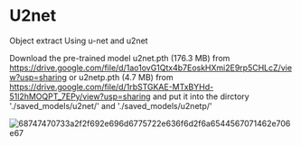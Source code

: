 # U2net
Object extract
Using u-net and u2net

Download the pre-trained model u2net.pth (176.3 MB) from  https://drive.google.com/file/d/1ao1ovG1Qtx4b7EoskHXmi2E9rp5CHLcZ/view?usp=sharing
or u2netp.pth (4.7 MB) from  https://drive.google.com/file/d/1rbSTGKAE-MTxBYHd-51l2hMOQPT_7EPy/view?usp=sharing
and put it into the dirctory './saved_models/u2net/' and './saved_models/u2netp/'

![68747470733a2f2f692e696d6775722e636f6d2f6a6544567071462e706e67](https://user-images.githubusercontent.com/58174623/157045309-3e342fc4-6d80-472b-a515-a7cfef338caf.png)
